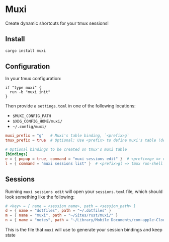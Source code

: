 # Muxi

Create dynamic shortcuts for your tmux sessions!

## Install
```sh
cargo install muxi
```

## Configuration

In your tmux configuration:
```tmux
if "type muxi" {
  run -b "muxi init"
}
```

Then provide a `settings.toml` in one of the following locations:
- `$MUXI_CONFIG_PATH`
- `$XDG_CONFIG_HOME/muxi/`
- `~/.config/muxi/`

```toml
muxi_prefix = "g"   # Muxi's table binding, `<prefix>g`
tmux_prefix = true  # Optional: Use <prefix> to define muxi's table (default: true)

# Optional bindings to be created on tmux's muxi table
[bindings]
e = { popup = true, command = "muxi sessions edit" }  # <prefix>ge => open a tmux popup to edit your sessions file
l = { command = "muxi sessions list" }  # <prefix>gl => tmux run-shell <command>
```

## Sessions

Running `muxi sessions edit` will open your `sessions.toml` file, which should look something like the following:

```toml
# <key> = { name = <session_name>, path = <session_path> }
d = { name = "dotfiles", path = "~/.dotfiles" }
m = { name = "muxi", path = "~/Sites/rust/muxi/" }
n = { name = "notes", path = "~/Library/Mobile Documents/com~apple~CloudDocs/notes" }
```

This is the file that `muxi` will use to generate your session bindings and keep state
